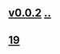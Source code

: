 ## [v0.0.2](https://github.com/littleflute/10wen/edit/master/2020/01/readme.md) [..](..)
## [19](19)
